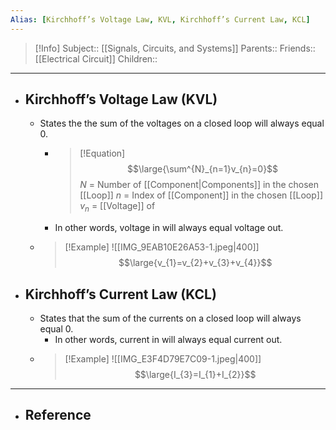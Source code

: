 ```yaml
---
Alias: [Kirchhoff’s Voltage Law, KVL, Kirchhoff’s Current Law, KCL]
---
```

> [!Info]
> Subject:: [[Signals, Circuits, and Systems]]
> Parents:: 
> Friends:: [[Electrical Circuit]]
> Children:: 
---
- ## Kirchhoff’s Voltage Law (KVL)
	- States the the sum of the voltages on a closed loop will always equal 0.
		- > [!Equation]
		  > $$\large{\sum^{N}_{n=1}v_{n}=0}$$
		  > $N$ = Number of [[Component|Components]] in the chosen [[Loop]]
		  > $n$ = Index of [[Component]] in the chosen [[Loop]]
		  > $v_{n}$ = [[Voltage]] of 
		- In other words, voltage in will always equal voltage out.
	- > [!Example] 
	  > ![[IMG_9EAB10E26A53-1.jpeg|400]]
	  > $$\large{v_{1}=v_{2}+v_{3}+v_{4}}$$
- ## Kirchhoff’s Current Law (KCL)
	- States that the sum of the currents on a closed loop will always equal 0.
		- In other words, current in will always equal current out.
	- > [!Example] 
	  > ![[IMG_E3F4D79E7C09-1.jpeg|400]]
	  > $$\large{I_{3}=I_{1}+I_{2}}$$
---
- ## Reference